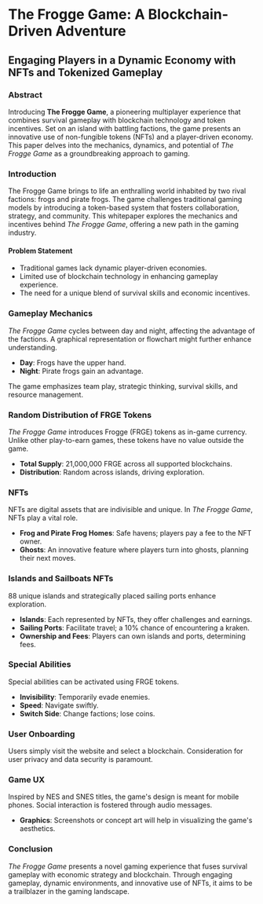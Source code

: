 # The Frogge Game: A Blockchain-Driven Adventure
## Engaging Players in a Dynamic Economy with NFTs and Tokenized Gameplay

### Abstract
Introducing **The Frogge Game**, a pioneering multiplayer experience that combines survival gameplay with blockchain technology and token incentives. Set on an island with battling factions, the game presents an innovative use of non-fungible tokens (NFTs) and a player-driven economy. This paper delves into the mechanics, dynamics, and potential of *The Frogge Game* as a groundbreaking approach to gaming.

### Introduction
The Frogge Game brings to life an enthralling world inhabited by two rival factions: frogs and pirate frogs. The game challenges traditional gaming models by introducing a token-based system that fosters collaboration, strategy, and community. This whitepaper explores the mechanics and incentives behind *The Frogge Game*, offering a new path in the gaming industry.

#### Problem Statement
- Traditional games lack dynamic player-driven economies.
- Limited use of blockchain technology in enhancing gameplay experience.
- The need for a unique blend of survival skills and economic incentives.

### Gameplay Mechanics
*The Frogge Game* cycles between day and night, affecting the advantage of the factions. A graphical representation or flowchart might further enhance understanding.

- **Day**: Frogs have the upper hand.
- **Night**: Pirate frogs gain an advantage.

The game emphasizes team play, strategic thinking, survival skills, and resource management.

### Random Distribution of FRGE Tokens
*The Frogge Game* introduces Frogge (FRGE) tokens as in-game currency. Unlike other play-to-earn games, these tokens have no value outside the game.

- **Total Supply**: 21,000,000 FRGE across all supported blockchains.
- **Distribution**: Random across islands, driving exploration.

### NFTs
NFTs are digital assets that are indivisible and unique. In *The Frogge Game*, NFTs play a vital role.

- **Frog and Pirate Frog Homes**: Safe havens; players pay a fee to the NFT owner.
- **Ghosts**: An innovative feature where players turn into ghosts, planning their next moves.

### Islands and Sailboats NFTs
88 unique islands and strategically placed sailing ports enhance exploration.

- **Islands**: Each represented by NFTs, they offer challenges and earnings.
- **Sailing Ports**: Facilitate travel; a 10% chance of encountering a kraken.
- **Ownership and Fees**: Players can own islands and ports, determining fees.

### Special Abilities
Special abilities can be activated using FRGE tokens.

- **Invisibility**: Temporarily evade enemies.
- **Speed**: Navigate swiftly.
- **Switch Side**: Change factions; lose coins.

### User Onboarding
Users simply visit the website and select a blockchain. Consideration for user privacy and data security is paramount.

### Game UX
Inspired by NES and SNES titles, the game's design is meant for mobile phones. Social interaction is fostered through audio messages.

- **Graphics**: Screenshots or concept art will help in visualizing the game's aesthetics.

### Conclusion
*The Frogge Game* presents a novel gaming experience that fuses survival gameplay with economic strategy and blockchain. Through engaging gameplay, dynamic environments, and innovative use of NFTs, it aims to be a trailblazer in the gaming landscape.

